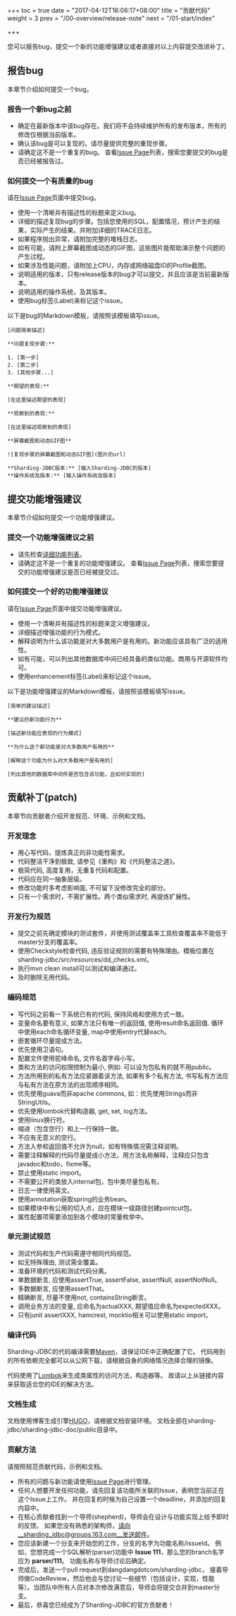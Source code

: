 +++
toc = true
date = "2017-04-12T16:06:17+08:00"
title = "贡献代码"
weight = 3
prev = "/00-overview/release-note"
next = "/01-start/index"

+++

您可以报告bug，提交一个新的功能增强建议或者直接对以上内容提交改进补丁。

## 报告bug

本章节介绍如何提交一个bug。

### 报告一个新bug之前

 - 确定在最新版本中该bug存在。我们将不会持续维护所有的发布版本，所有的修改仅根据当前版本。
 - 确认该bug是可以复现的。请尽量提供完整的重现步骤。
 - 请确定这不是一个重复的bug。
   查看[Issue Page](https://github.com/dangdangdotcom/sharding-jdbc/issues)列表，搜索您要提交的bug是否已经被报告过。

### 如何提交一个有质量的bug

请在[Issue Page](https://github.com/dangdangdotcom/sharding-jdbc/issues)页面中提交bug。

 - 使用一个清晰并有描述性的标题来定义bug。
 - 详细的描述复现bug的步骤。包括您使用的SQL，配置情况，预计产生的结果，实际产生的结果。并附加详细的TRACE日志。
 - 如果程序抛出异常，请附加完整的堆栈日志。
 - 如有可能，请附上屏幕截图或动态的GIF图，这些图片能帮助演示整个问题的产生过程。
 - 如果涉及性能问题，请附加上CPU，内存或网络磁盘IO的Profile截图。
 - 说明适用的版本，只有release版本的bug才可以提交，并且应该是当前最新版本。
 - 说明适用的操作系统，及其版本。
 - 使用bug标签(Label)来标记这个issue。

以下是bug的Markdown模板，请按照该模板填写issue。

```
[问题简单描述]

**问题复现步骤:**

1. [第一步]
2. [第二步]
3. [其他步骤...]

**期望的表现:**

[在这里描述期望的表现]

**观察到的表现:**

[在这里描述观察到的表现]

**屏幕截图和动态GIF图**

![复现步骤的屏幕截图和动态GIF图](图片的url)

**Sharding-JDBC版本:** [输入Sharding-JDBC的版本]
**操作系统及版本:** [输入操作系统及版本]

```

## 提交功能增强建议

本章节介绍如何提交一个功能增强建议。

### 提交一个功能增强建议之前
 
 - 请先检查[详细功能列表](/01-start/features/)。
 - 请确定这不是一个重复的功能增强建议。
   查看[Issue Page](https://github.com/dangdangdotcom/sharding-jdbc/issues)列表，搜索您要提交的功能增强建议是否已经被提交过。

### 如何提交一个好的功能增强建议

请在[Issue Page](https://github.com/dangdangdotcom/sharding-jdbc/issues)页面中提交功能增强建议。

 - 使用一个清晰并有描述性的标题来定义增强建议。
 - 详细描述增强功能的行为模式。
 - 解释说明为什么该功能是对大多数用户是有用的。新功能应该具有广泛的适用性。
 - 如有可能，可以列出其他数据库中间已经具备的类似功能。商用与开源软件均可。
 - 使用enhancement标签(Label)来标记这个issue。

以下是功能增强建议的Markdown模板，请按照该模板填写issue。

```
[简单的建议描述]

**建议的新功能行为**

[描述新功能应表现的行为模式]

**为什么这个新功能是对大多数用户有用的**

[解释这个功能为什么对大多数用户是有用的]

[列出其他的数据库中间件是否包含该功能，且如何实现的]

```

## 贡献补丁(patch)

本章节向贡献者介绍开发规范、环境、示例和文档。

### 开发理念

 - 用心写代码，提炼真正的非功能性需求。
 - 代码整洁干净到极致, 请参见《重构》和《代码整洁之道》。
 - 极简代码, 高度复用，无重复代码和配置。
 - 代码应在同一抽象层级。
 - 修改功能时多考虑影响面, 不可留下没修改完全的部分。
 - 只有一个需求时，不需扩展性。两个类似需求时, 再提炼扩展性。

### 开发行为规范

 - 提交之前先确定模块的测试套件，并使用测试覆盖率工具检查覆盖率不能低于master分支的覆盖率。
 - 使用Checkstyle检查代码, 违反验证规则的需要有特殊理由。模板位置在sharding-jdbc/src/resources/dd_checks.xml。
 - 执行mvn clean install可以测试和编译通过。
 - 及时删除无用代码。
 
### 编码规范

 - 写代码之前看一下系统已有的代码, 保持风格和使用方式一致。
 - 变量命名要有意义, 如果方法只有唯一的返回值, 使用result命名返回值. 循环中使用each命名循环变量, map中使用entry代替each。
 - 嵌套循环尽量提成方法。
 - 优先使用卫语句。
 - 配置文件使用驼峰命名, 文件名首字母小写。
 - 类和方法的访问权限控制为最小, 例如: 可以设为包私有的就不用public。
 - 方法所用到的私有方法应紧跟着该方法, 如果有多个私有方法, 书写私有方法应与私有方法在原方法的出现顺序相同。
 - 优先使用guava而非apache commons, 如：优先使用Strings而非StringUtils。
 - 优先使用lombok代替构造器, get, set, log方法。
 - 使用linux换行符。
 - 缩进（包含空行）和上一行保持一致。
 - 不应有无意义的空行。
 - 方法入参和返回值不允许为null，如有特殊情况需注释说明。
 - 需要注释解释的代码尽量提成小方法，用方法名称解释，注释应只包含javadoc和todo，fixme等。
 - 禁止使用static import。
 - 不需要公开的类放入internal包，包中类尽量包私有。
 - 日志一律使用英文。
 - 使用annotation获取spring的业务bean。
 - 如果模块中有公用的切入点，应在模块一级路径创建pointcut包。
 - 属性配置项需要添加到各个模块的常量枚举中。

### 单元测试规范

 - 测试代码和生产代码需遵守相同代码规范。
 - 如无特殊理由, 测试需全覆盖。
 - 准备环境的代码和测试代码分离。
 - 单数据断言, 应使用assertTrue, assertFalse, assertNull, assertNotNull。
 - 多数据断言, 应使用assertThat。
 - 精确断言, 尽量不使用not, containsString断言。
 - 调用业务方法的变量, 应命名为actualXXX, 期望值应命名为expectedXXX。
 - 只有junit assertXXX, hamcrest, mocktio相关可以使用static import。

### 编译代码

Sharding-JDBC的代码编译需要[Maven](http://maven.apache.org/)，请保证IDE中正确配置了它。
代码用到的所有依赖完全都可以从公网下载，请根据自身的网络情况选择合理的镜像。

代码使用了[Lombok](https://projectlombok.org/download.html)来生成类属性的访问方法，构造器等。
故请以上从链接内容来获取适合您的IDE的解决方法。

### 文档生成

文档使用博客生成引擎[HUGO](https://gohugo.io/)，请根据文档安装环境。
文档全部在sharding-jdbc/sharding-jdbc-doc/public目录中。

### 贡献方法

请按照规范贡献代码，示例和文档。

 - 所有的问题与新功能请使用[Issue Page](https://github.com/dangdangdotcom/sharding-jdbc/issues)进行管理。
 - 任何人想要开发任何功能，请先回复该功能所关联的Issue，表明您当前正在这个Issue上工作。
   并在回复的时候为自己设置一个deadline，并添加的回复内容中。
 - 在核心贡献者找到一个导师(shepherd)，导师会在设计与功能实现上给予即时的反馈。
   如果您没有熟悉的架构师，请向__sharding_jdbc@groups.163.com__发送邮件。
 - 您应该新建一个分支来开始您的工作，分支的名字为功能名称/issueId。
   例如，您想完成一个SQL解析(parser)功能中 __Issue 111__，那么您的branch名字应为 __parser/111__。
   功能名称与导师讨论后确定。
 - 完成后，发送一个pull request到dangdangdotcom/sharding-jdbc，
   接着导师做CodeReview，然后他会与您讨论一些细节（包括设计，实现，性能等）。当团队中所有人员对本次修改满意后，导师会将提交合并到master分支。
 - 最后，恭喜您已经成为了Sharding-JDBC的官方贡献者！
 